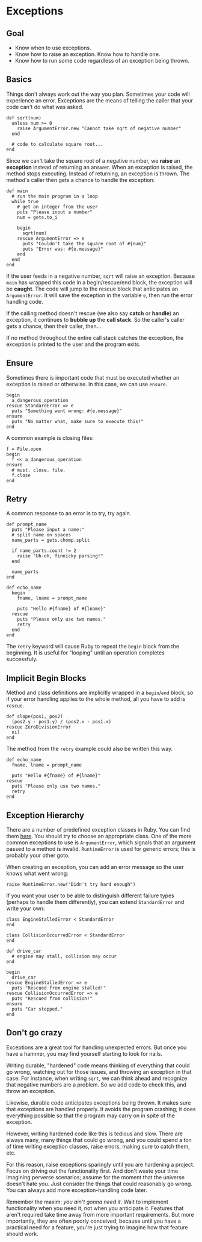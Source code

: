 # Exceptions

## Goal

*   Know when to use exceptions.
*   Know how to raise an exception. Know how to handle one.
*   Know how to run some code regardless of an exception being thrown.

## Basics

Things don't always work out the way you plan. Sometimes your code will experience an error. Exceptions are the means of telling the caller that your code can't do what was asked.

    def sqrt(num)
      unless num >= 0
        raise ArgumentError.new "Cannot take sqrt of negative number"
      end

      # code to calculate square root...
    end

Since we can't take the square root of a negative number, we **raise** an **exception** instead of returning an answer. When an exception is raised, the method stops executing. Instead of returning, an exception is thrown. The method's caller then gets a chance to handle the exception:

    def main
      # run the main program in a loop
      while true
        # get an integer from the user
        puts "Please input a number"
        num = gets.to_i

        begin
          sqrt(num)
        rescue ArgumentError => e
          puts "Couldn't take the square root of #{num}"
          puts "Error was: #{e.message}"
        end
      end
    end

If the user feeds in a negative number, `sqrt` will raise an exception. Because `main` has wrapped this code in a begin/rescue/end block, the exception will be **caught**. The code will jump to the rescue block that anticipates an `ArgumentError`. It will save the exception in the variable `e`, then run the error handling code.

If the calling method doesn't rescue (we also say **catch** or **handle**) an exception, it continues to **bubble up** the **call stack**. So the caller's caller gets a chance, then their caller, then...

If no method throughout the entire call stack catches the exception, the exception is printed to the user and the program exits.

## Ensure

Sometimes there is important code that must be executed whether an exception is raised or otherwise. In this case, we can use `ensure`.

    begin
      a_dangerous_operation
    rescue StandardError => e
      puts "Something went wrong: #{e.message}"
    ensure
      puts "No matter what, make sure to execute this!"
    end

A common example is closing files:

    f = File.open
    begin
      f << a_dangerous_operation
    ensure
      # must. close. file.
      f.close
    end

## Retry

A common response to an error is to try, try again.

    def prompt_name
      puts "Please input a name:"
      # split name on spaces
      name_parts = gets.chomp.split

      if name_parts.count != 2
        raise "Uh-oh, finnicky parsing!"
      end

      name_parts
    end

    def echo_name
      begin
        fname, lname = prompt_name

        puts "Hello #{fname} of #{lname}"
      rescue
        puts "Please only use two names."
        retry
      end
    end

The `retry` keyword will cause Ruby to repeat the `begin` block from the beginning. It is useful for "looping" until an operation completes successfuly.

## Implicit Begin Blocks

Method and class definitions are implicitly wrapped in a `begin`/`end` block, so if your error handling applies to the whole method, all you have to add is `rescue`.

    def slope(pos1, pos2)
      (pos2.y - pos1.y) / (pos2.x - pos1.x)
    rescue ZeroDivisionError
      nil
    end

The method from the `retry` example could also be written this way.

    def echo_name
      fname, lname = prompt_name

      puts "Hello #{fname} of #{lname}"
    rescue
      puts "Please only use two names."
      retry
    end

## Exception Hierarchy

There are a number of predefined exception classes in Ruby. You can find them [here](http://blog.nicksieger.com/articles/2006/09/06/rubys-exception-hierarchy). You should try to choose an appropriate class. One of the more common exceptions to use is `ArgumentError`, which signals that an argument passed to a method is invalid. `RuntimeError` is used for generic errors; this is probably your other goto.

When creating an exception, you can add an error message so the user knows what went wrong:

    raise RuntimeError.new("Didn't try hard enough")

If you want your user to be able to distinguish different failure types (perhaps to handle them differently), you can extend `StandardError` and write your own:

    class EngineStalledError < StandardError
    end

    class CollisionOccurredError < StandardError
    end

    def drive_car
      # engine may stall, collision may occur
    end

    begin
      drive_car
    rescue EngineStalledError => e
      puts "Rescued from engine stalled!"
    rescue CollisionOccurredError => e
      puts "Rescued from collision!"
    ensure
      puts "Car stopped."
    end

## Don't go crazy

Exceptions are a great tool for handling unexpected errors. But once you have a hammer, you may find yourself starting to look for nails.

Writing durable, "hardened" code means thinking of everything that could go wrong, watching out for those issues, and throwing an exception in that case. For instance, when writing `sqrt`, we can think ahead and recognize that negative numbers are a problem. So we add code to check this, and throw an exception.

Likewise, durable code anticipates exceptions being thrown. It makes sure that exceptions are handled properly. It avoids the program crashing; it does everything possible so that the program may carry on in spite of the exception.

However, writing hardened code like this is tedious and slow. There are always many, many things that could go wrong, and you could spend a ton of time writing exception classes, raise errors, making sure to catch them, etc.

For this reason, raise exceptions sparingly until you are hardening a project. Focus on driving out the functionality first. And don't waste your time imagining perverse scenarios; assume for the moment that the universe doesn't hate you. Just consider the things that could reasonably go wrong. You can always add more exception-handling code later.

Remember the maxim: _you ain't gonna need it_. Wait to implement functionality when you need it, not when you anticipate it. Features that aren't required take time away from more important requirements. But more importantly, they are often poorly conceived, because until you have a practical need for a feature, you're just trying to imagine how that feature should work.
